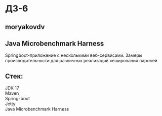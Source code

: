 # ДЗ-6
## moryakovdv

## Java Microbenchmark Harness
Springboot-приложение с несколькими веб-сервисами. 
Замеры производительности для различных реализаций хеширования паролей


## Стек:
JDK 17  
Maven  
Spring-boot  
Jetty  
Java Microbenchmark Harness






